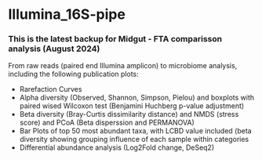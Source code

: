 # Illumina_16S-pipe
### This is the latest backup for Midgut - FTA comparisson analysis (August 2024)
From raw reads (paired end Illumina amplicon) to microbiome analysis, including the following publication plots:
   - Rarefaction Curves
   - Alpha diversity (Observed, Shannon, Simpson, Pielou) and boxplots with paired wised Wilcoxon test (Benjamini Huchberg p-value adjustment)
   - Beta diversity (Bray-Curtis dissimilarity distance) and NMDS (stress score) and PCoA (Beta disperssion and PERMANOVA)
   - Bar Plots of top 50 most abundant taxa, with LCBD value included (beta diversity showing grouping influence of each sample within categories
   - Differential abundance analysis (Log2Fold change, DeSeq2)
